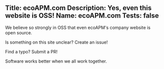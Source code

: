 Title: ecoAPM.com
Description: Yes, even this website is OSS!
Name: ecoAPM.com
Tests: false
---

We believe so strongly in OSS that even ecoAPM's company website is open source.

Is something on this site unclear? Create an issue!

Find a typo? Submit a PR!

Software works better when we all work together.